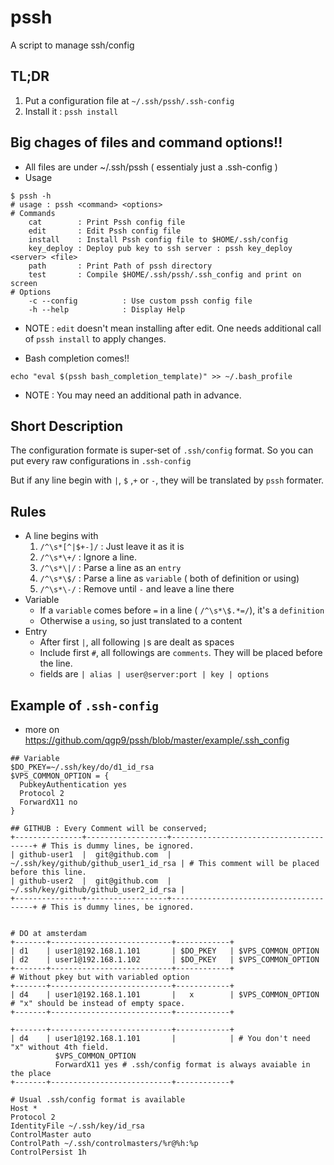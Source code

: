 # pssh
A script to manage ssh/config

## TL;DR
1. Put a configuration file at  `~/.ssh/pssh/.ssh-config`
2. Install it : `pssh install`

## Big chages of files and command options!!
* All files are under ~/.ssh/pssh ( essentialy just a .ssh-config )
* Usage
```
$ pssh -h
# usage : pssh <command> <options>
# Commands
    cat        : Print Pssh config file
    edit       : Edit Pssh config file
    install    : Install Pssh config file to $HOME/.ssh/config
    key_deploy : Deploy pub key to ssh server : pssh key_deploy <server> <file>
    path       : Print Path of pssh directory
    test       : Compile $HOME/.ssh/pssh/.ssh_config and print on screen
# Options
    -c --config          : Use custom pssh config file
    -h --help            : Display Help
```
  * NOTE : `edit` doesn't mean installing after edit. One needs additional call of `pssh install` to apply changes.

* Bash completion comes!!
```
echo "eval $(pssh bash_completion_template)" >> ~/.bash_profile
```
  * NOTE : You may need an additional path in advance.

## Short Description

The configuration formate is super-set of `.ssh/config` format. So you can put every raw configurations in `.ssh-config`

But if any line begin with `|`, `$` ,`+` or `-`, they will be translated by `pssh`  formater.

## Rules
* A line begins with
  1. `/^\s*[^|$+-]/` : Just leave it as it is
  1. `/^\s*\+/` : Ignore a line.
  2. `/^\s*\|/` : Parse a line as an `entry`
  1. `/^\s*\$/` : Parse a line as `variable` ( both of definition or using)
  2. `/^\s*\-/` : Remove until `-` and leave a line there
* Variable
  * If a `variable` comes before `=` in a line ( `/^\s*\$.*=/`), it's a `definition`
  * Otherwise a `using`, so just translated to a content
* Entry
  * After first `|`, all following `|`s are dealt as spaces
  * Include first `#`, all followings are `comments`. They will be placed before the line.
  * fields are `| alias | user@server:port | key | options`


## Example of `.ssh-config`
* more on https://github.com/qgp9/pssh/blob/master/example/.ssh_config


```
## Variable
$DO_PKEY=~/.ssh/key/do/d1_id_rsa
$VPS_COMMON_OPTION = {
  PubkeyAuthentication yes
  Protocol 2
  ForwardX11 no
}

## GITHUB : Every Comment will be conserved;
+---------------+------------------+---------------------------------------+ # This is dummy lines, be ignored.
| github-user1  |  git@github.com  | ~/.ssh/key/github/github_user1_id_rsa | # This comment will be placed before this line.
| github-user2  |  git@github.com  | ~/.ssh/key/github/github_user2_id_rsa |
+---------------+------------------+---------------------------------------+ # This is dummy lines, be ignored.


# DO at amsterdam
+-------+---------------------------+------------+
| d1    | user1@192.168.1.101       | $DO_PKEY   | $VPS_COMMON_OPTION
| d2    | user1@192.168.1.102       | $DO_PKEY   | $VPS_COMMON_OPTION
+-------+---------------------------+------------+
# Without pkey but with variabled option
+-------+---------------------------+------------+
| d4    | user1@192.168.1.101       |   x        | $VPS_COMMON_OPTION  # "x" should be instead of empty space.
+-------+---------------------------+------------+

+-------+---------------------------+------------+
| d4    | user1@192.168.1.101       |            | # You don't need "x" without 4th field.
          $VPS_COMMON_OPTION
          ForwardX11 yes # .ssh/config format is always avaiable in the place
+-------+---------------------------+------------+

# Usual .ssh/config format is available
Host *
Protocol 2
IdentityFile ~/.ssh/key/id_rsa
ControlMaster auto
ControlPath ~/.ssh/controlmasters/%r@%h:%p
ControlPersist 1h
```
